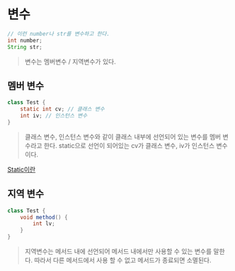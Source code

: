 # 변수

```java
// 이런 number나 str를 변수하고 한다.
int number;
String str;
```

> 변수는 멤버변수 / 지역변수가 있다.

## 멤버 변수

```java
class Test {
    static int cv; // 클래스 변수
    int iv; // 인스턴스 변수
}
```

> 클래스 변수, 인스턴스 변수와 같이 클래스 내부에 선언되어 있는 변수를 멤버 변수라고 한다. static으로 선언이 되어있는 cv가 클래스 변수, iv가 인스턴스 변수이다. 

[Static이란](/../Static.md) 

## 지역 변수

```java
class Test {
    void method() {
        int lv;
    }
}
```

> 지역변수는 메서드 내에 선언되어 메서드 내에서만 사용할 수 있는 변수를 말한다. 따라서 다른 메서드에서 사용 할 수 없고 메서드가 종료되면 소멸된다.